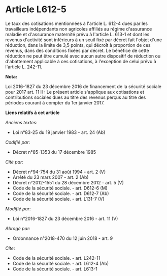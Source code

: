 # Article L612-5

Le taux des cotisations mentionnées à l'article L. 612-4 dues par les travailleurs indépendants non agricoles affiliés au
régime d'assurance maladie et d'assurance maternité prévu à l'article L. 613-1 et dont les revenus d'activité sont inférieurs
à un seuil fixé par décret fait l'objet d'une réduction, dans la limite de 3,5 points, qui décroît à proportion de ces
revenus, dans des conditions fixées par décret. Le bénéfice de cette réduction ne peut être cumulé avec aucun autre
dispositif de réduction ou d'abattement applicable à ces cotisations, à l'exception de celui prévu à l'article L. 242-11.

**Nota:**

Loi 2016-1827 du 23 décembre 2016 de financement de la sécurité sociale pour 2017 art. 11 II : Le présent article s'applique
aux cotisations et contributions sociales dues au titre des revenus perçus au titre des périodes courant à compter du 1er
janvier 2017.

**Liens relatifs à cet article**

_Anciens textes_:

  - Loi n°83-25 du 19 janvier 1983 - art. 24 (Ab)

_Codifié par_:

  - Décret n°85-1353 du 17 décembre 1985

_Cité par_:

  - Décret n°94-754 du 31 août 1994 - art. 2 (V)
  - Arrêté du 23 mars 2007 - art. 2 (Ab)
  - Décret n°2012-1551 du 28 décembre 2012 - art. 5 (V)
  - Code de la sécurité sociale. - art. D612-6 (M)
  - Code de la sécurité sociale. - art. D612-7 (Ab)
  - Code de la sécurité sociale. - art. L131-7 (V)

_Modifié par_:

  - Loi n°2016-1827 du 23 décembre 2016 - art. 11 (V)

_Abrogé par_:

  - Ordonnance n°2018-470 du 12 juin 2018 - art. 9

_Cite_:

  - Code de la sécurité sociale. - art. L242-11
  - Code de la sécurité sociale. - art. L612-4 (Ab)
  - Code de la sécurité sociale. - art. L613-1
